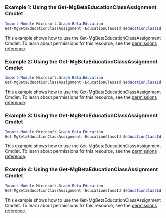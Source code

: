 ### Example 1: Using the Get-MgBetaEducationClassAssignment Cmdlet
```powershell
Import-Module Microsoft.Graph.Beta.Education
Get-MgBetaEducationClassAssignment -EducationClassId $educationClassId
```
This example shows how to use the Get-MgBetaEducationClassAssignment Cmdlet.
To learn about permissions for this resource, see the [permissions reference](/graph/permissions-reference).
### Example 2: Using the Get-MgBetaEducationClassAssignment Cmdlet
```powershell
Import-Module Microsoft.Graph.Beta.Education
Get-MgBetaEducationClassAssignment -EducationClassId $educationClassId -OutFile $outFileId
```
This example shows how to use the Get-MgBetaEducationClassAssignment Cmdlet.
To learn about permissions for this resource, see the [permissions reference](/graph/permissions-reference).
### Example 3: Using the Get-MgBetaEducationClassAssignment Cmdlet
```powershell
Import-Module Microsoft.Graph.Beta.Education
Get-MgBetaEducationClassAssignment -EducationClassId $educationClassId -ExpandProperty "resources" 
```
This example shows how to use the Get-MgBetaEducationClassAssignment Cmdlet.
To learn about permissions for this resource, see the [permissions reference](/graph/permissions-reference).
### Example 4: Using the Get-MgBetaEducationClassAssignment Cmdlet
```powershell
Import-Module Microsoft.Graph.Beta.Education
Get-MgBetaEducationClassAssignment -EducationClassId $educationClassId -EducationAssignmentId $educationAssignmentId
```
This example shows how to use the Get-MgBetaEducationClassAssignment Cmdlet.
To learn about permissions for this resource, see the [permissions reference](/graph/permissions-reference).
